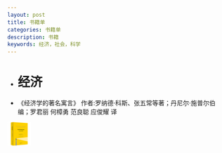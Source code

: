```yaml
---
layout: post
title: 书籍单
categories: 书籍单
description: 书籍
keywords: 经济，社会，科学
---
```


- # 经济
- 《经济学的著名寓言》 作者:罗纳德·科斯、张五常等著；丹尼尔·施普尔伯 编；罗君丽 何樟勇 范良聪 应俊耀 译

![ 奥地利经济学派书籍 ](/images/blog/经济学的著名寓言.jpg)
